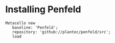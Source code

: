 # Installing Penfeld

```Smalltalk
Metacello new
   baseline: 'Penfeld';
   repository: 'github://plantec/penfeld/src';
   load
```
